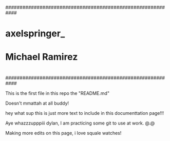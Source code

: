 ############################################################
#							   #
#						           #
#						           #
#	               axelspringer_                       #
#							   #
#		      Michael Ramirez			   #
#							   #
#						           #
#							   #
#							   #
#							   #
#							   #
############################################################


This is the first file in this repo the "README.md"





Doesn't mmattah at all buddy!


hey what sup this is just more text to include in this documenttation page!!!

Aye whazzzupppiii dylan, I am practicing some git to use at work. @.@ 

Making more edits on this page, i love squale watches!


